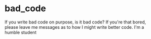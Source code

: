# bad_code

If you write bad code on purpose, is it bad code?
If you're that bored, please leave me messages as to how I might write better code.
I'm a humble student
